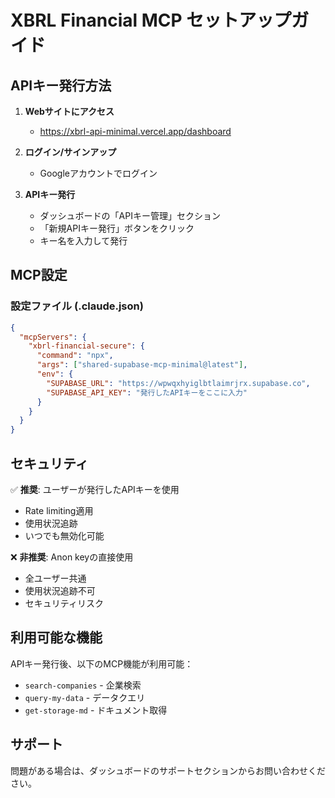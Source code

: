# XBRL Financial MCP セットアップガイド

## APIキー発行方法

1. **Webサイトにアクセス**
   - https://xbrl-api-minimal.vercel.app/dashboard

2. **ログイン/サインアップ**
   - Googleアカウントでログイン

3. **APIキー発行**
   - ダッシュボードの「APIキー管理」セクション
   - 「新規APIキー発行」ボタンをクリック
   - キー名を入力して発行

## MCP設定

### 設定ファイル (.claude.json)

```json
{
  "mcpServers": {
    "xbrl-financial-secure": {
      "command": "npx",
      "args": ["shared-supabase-mcp-minimal@latest"],
      "env": {
        "SUPABASE_URL": "https://wpwqxhyiglbtlaimrjrx.supabase.co",
        "SUPABASE_API_KEY": "発行したAPIキーをここに入力"
      }
    }
  }
}
```

## セキュリティ

✅ **推奨**: ユーザーが発行したAPIキーを使用
- Rate limiting適用
- 使用状況追跡
- いつでも無効化可能

❌ **非推奨**: Anon keyの直接使用
- 全ユーザー共通
- 使用状況追跡不可
- セキュリティリスク

## 利用可能な機能

APIキー発行後、以下のMCP機能が利用可能：

- `search-companies` - 企業検索
- `query-my-data` - データクエリ
- `get-storage-md` - ドキュメント取得

## サポート

問題がある場合は、ダッシュボードのサポートセクションからお問い合わせください。